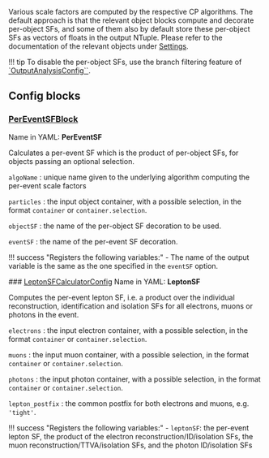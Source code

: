 Various scale factors are computed by the respective CP algorithms. The default approach is that the relevant object blocks compute and decorate per-object SFs, and some of them also by default store these per-object SFs as vectors of floats in the output NTuple. Please refer to the documentation of the relevant objects under [Settings](index.md).

!!! tip
    To disable the per-object SFs, use the branch filtering feature of [`OutputAnalysisConfig``](ntupling.md/#outputanalysisconfig).

<!---
## Make-methods

!!! warning
    No such method exist yet for event-level scale factor algorithms!
--->

## Config blocks

### [PerEventSFBlock](https://acode-browser1.usatlas.bnl.gov/lxr/source/athena/PhysicsAnalysis/Algorithms/AsgAnalysisAlgorithms/python/AsgAnalysisConfig.py)
Name in YAML: **PerEventSF**

Calculates a per-event SF which is the product of per-object SFs, for objects passing an optional selection.

`algoName`
:   unique name given to the underlying algorithm computing the per-event scale factors

`particles`
:   the input object container, with a possible selection, in the format `container` or `container.selection`.

`objectSF`
:   the name of the per-object SF decoration to be used.

`eventSF`
:   the name of the per-event SF decoration.

!!! success "Registers the following variables:"
    - The name of the output variable is the same as the one specified in the `eventSF` option.

### [LeptonSFCalculatorConfig](https://gitlab.cern.ch/atlasphys-top/reco/TopCPToolkit/-/blob/main/source/TopCPToolkit/python/LeptonSFCalculatorConfig.py)
Name in YAML: **LeptonSF**

Computes the per-event lepton SF, i.e. a product over the individual reconstruction, identification and isolation SFs for all electrons, muons or photons in the event.

`electrons`
:   the input electron container, with a possible selection, in the format `container` or `container.selection`.

`muons`
:   the input muon container, with a possible selection, in the format `container` or `container.selection`.

`photons`
:   the input photon container, with a possible selection, in the format `container` or `container.selection`.

`lepton_postfix`
:   the common postfix for both electrons and muons, e.g. `'tight'`.

!!! success "Registers the following variables:"
    - `leptonSF`: the per-event lepton SF, the product of the electron reconstruction/ID/isolation SFs, the muon reconstruction/TTVA/isolation SFs, and the photon ID/isolation SFs

